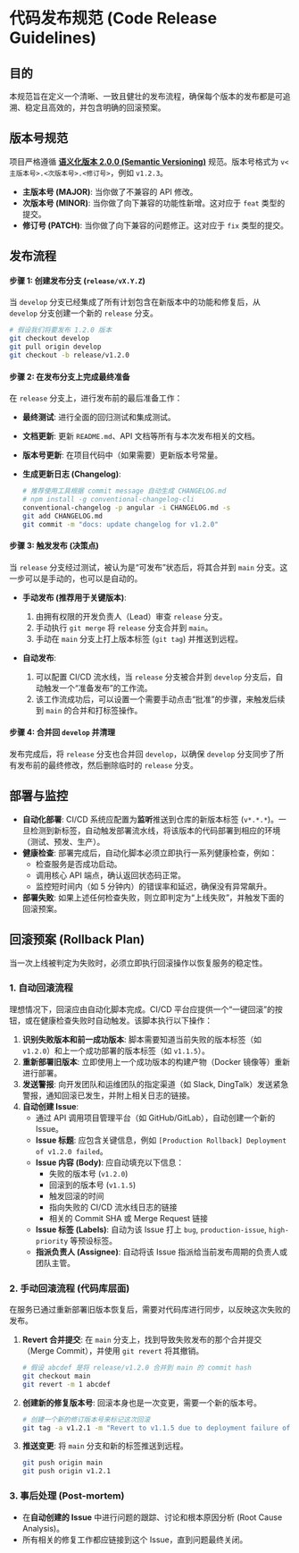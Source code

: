 # 代码发布规范 (Code Release Guidelines)

## 目的

本规范旨在定义一个清晰、一致且健壮的发布流程，确保每个版本的发布都是可追溯、稳定且高效的，并包含明确的回滚预案。

## 版本号规范

项目严格遵循 **[语义化版本 2.0.0 (Semantic Versioning)](https://semver.org/lang/zh-CN/)** 规范。版本号格式为 `v<主版本号>.<次版本号>.<修订号>`，例如 `v1.2.3`。

-   **主版本号 (MAJOR)**: 当你做了不兼容的 API 修改。
-   **次版本号 (MINOR)**: 当你做了向下兼容的功能性新增。这对应于 `feat` 类型的提交。
-   **修订号 (PATCH)**: 当你做了向下兼容的问题修正。这对应于 `fix` 类型的提交。

## 发布流程

#### 步骤 1: 创建发布分支 (`release/vX.Y.Z`)

当 `develop` 分支已经集成了所有计划包含在新版本中的功能和修复后，从 `develop` 分支创建一个新的 `release` 分支。

```bash
# 假设我们将要发布 1.2.0 版本
git checkout develop
git pull origin develop
git checkout -b release/v1.2.0
```

#### 步骤 2: 在发布分支上完成最终准备

在 `release` 分支上，进行发布前的最后准备工作：

-   **最终测试**: 进行全面的回归测试和集成测试。
-   **文档更新**: 更新 `README.md`、API 文档等所有与本次发布相关的文档。
-   **版本号更新**: 在项目代码中（如果需要）更新版本号常量。
-   **生成更新日志 (Changelog)**:

    ```bash
    # 推荐使用工具根据 commit message 自动生成 CHANGELOG.md
    # npm install -g conventional-changelog-cli
    conventional-changelog -p angular -i CHANGELOG.md -s
    git add CHANGELOG.md
    git commit -m "docs: update changelog for v1.2.0"
    ```

#### 步骤 3: 触发发布 (决策点)

当 `release` 分支经过测试，被认为是“可发布”状态后，将其合并到 `main` 分支。这一步可以是手动的，也可以是自动的。

-   **手动发布 (推荐用于关键版本)**:
    1.  由拥有权限的开发负责人（Lead）审查 `release` 分支。
    2.  手动执行 `git merge` 将 `release` 分支合并到 `main`。
    3.  手动在 `main` 分支上打上版本标签 (`git tag`) 并推送到远程。

-   **自动发布**:
    1.  可以配置 CI/CD 流水线，当 `release` 分支被合并到 `develop` 分支后，自动触发一个“准备发布”的工作流。
    2.  该工作流成功后，可以设置一个需要手动点击“批准”的步骤，来触发后续到 `main` 的合并和打标签操作。

#### 步骤 4: 合并回 `develop` 并清理

发布完成后，将 `release` 分支也合并回 `develop`，以确保 `develop` 分支同步了所有发布前的最终修改，然后删除临时的 `release` 分支。

## 部署与监控

-   **自动化部署**: CI/CD 系统应配置为**监听**推送到仓库的新版本标签 (`v*.*.*`)。一旦检测到新标签，自动触发部署流水线，将该版本的代码部署到相应的环境（测试、预发、生产）。
-   **健康检查**: 部署完成后，自动化脚本必须立即执行一系列健康检查，例如：
    -   检查服务是否成功启动。
    -   调用核心 API 端点，确认返回状态码正常。
    -   监控短时间内（如 5 分钟内）的错误率和延迟，确保没有异常飙升。
-   **部署失败**: 如果上述任何检查失败，则立即判定为“上线失败”，并触发下面的回滚预案。

## 回滚预案 (Rollback Plan)

当一次上线被判定为失败时，必须立即执行回滚操作以恢复服务的稳定性。

### 1. 自动回滚流程

理想情况下，回滚应由自动化脚本完成。CI/CD 平台应提供一个“一键回滚”的按钮，或在健康检查失败时自动触发。该脚本执行以下操作：

1.  **识别失败版本和前一成功版本**: 脚本需要知道当前失败的版本标签（如 `v1.2.0`）和上一个成功部署的版本标签（如 `v1.1.5`）。
2.  **重新部署旧版本**: 立即使用上一个成功版本的构建产物（Docker 镜像等）重新进行部署。
3.  **发送警报**: 向开发团队和运维团队的指定渠道（如 Slack, DingTalk）发送紧急警报，通知回滚已发生，并附上相关日志的链接。
4.  **自动创建 Issue**:
    -   通过 API 调用项目管理平台（如 GitHub/GitLab），自动创建一个新的 Issue。
    -   **Issue 标题**: 应包含关键信息，例如 `[Production Rollback] Deployment of v1.2.0 failed`。
    -   **Issue 内容 (Body)**: 应自动填充以下信息：
        -   失败的版本号 (`v1.2.0`)
        -   回滚到的版本号 (`v1.1.5`)
        -   触发回滚的时间
        -   指向失败的 CI/CD 流水线日志的链接
        -   相关的 Commit SHA 或 Merge Request 链接
    -   **Issue 标签 (Labels)**: 自动为该 Issue 打上 `bug`, `production-issue`, `high-priority` 等预设标签。
    -   **指派负责人 (Assignee)**: 自动将该 Issue 指派给当前发布周期的负责人或团队主管。

### 2. 手动回滚流程 (代码库层面)

在服务已通过重新部署旧版本恢复后，需要对代码库进行同步，以反映这次失败的发布。

1.  **Revert 合并提交**: 在 `main` 分支上，找到导致失败发布的那个合并提交（Merge Commit），并使用 `git revert` 将其撤销。

    ```bash
    # 假设 abcdef 是将 release/v1.2.0 合并到 main 的 commit hash
    git checkout main
    git revert -m 1 abcdef
    ```

2.  **创建新的修复版本号**: 回滚本身也是一次变更，需要一个新的版本号。

    ```bash
    # 创建一个新的修订版本号来标记这次回滚
    git tag -a v1.2.1 -m "Revert to v1.1.5 due to deployment failure of v1.2.0"
    ```

3.  **推送变更**: 将 `main` 分支和新的标签推送到远程。

    ```bash
    git push origin main
    git push origin v1.2.1
    ```

### 3. 事后处理 (Post-mortem)

-   在**自动创建的 Issue** 中进行问题的跟踪、讨论和根本原因分析 (Root Cause Analysis)。
-   所有相关的修复工作都应链接到这个 Issue，直到问题最终关闭。